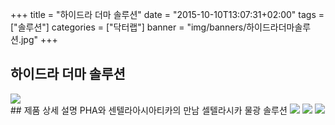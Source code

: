 +++
title = "하이드라 더마 솔루션"
date = "2015-10-10T13:07:31+02:00"
tags = ["솔루션"]
categories = ["닥터랩"]
banner = "img/banners/하이드라더마솔루션.jpg"
+++

## 하이드라 더마 솔루션
<img src="/img/banners/하이드라더마솔루션.jpg" style="max-width: 100%; height: auto;">
<br>
## 제품 상세 설명
PHA와 센텔라아시아티카의 만남 셀텔라시카 물광 솔루션
<img src="/img/banners/하이드라더마센텔라시카솔루션_50ml_성분.jpg" style="max-width: 100%; height: auto;">
<img src="/img/banners/하이드라더마센텔라시카솔루션_50ml_사용방법.jpg" style="max-width: 100%; height: auto;">
<img src="/img/banners/하이드라더마센텔라시카솔루션_50ml_적용피부.jpg" style="max-width: 100%; height: auto;">
